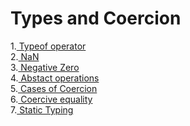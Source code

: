 # Types and Coercion
1.[ Typeof operator](./Typeof.md) </br>
2.[ NaN](./NaN.md) </br>
3.[ Negative Zero](./negZero.md) </br>
4.[ Abstact operations](./AbstractOperations.md) </br>
5.[ Cases of Coercion](./CasesOfCoercion.md) </br>
6.[ Coercive equality](./CoerciveEquality) </br>
7.[ Static Typing](./StaticTyping) </br>

